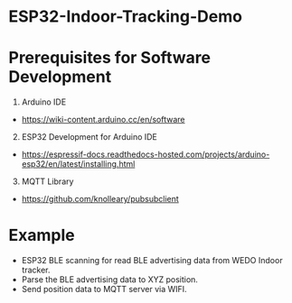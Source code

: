 # ESP32-Indoor-Tracking-Demo

# Prerequisites for Software Development

1. Arduino IDE 
- https://wiki-content.arduino.cc/en/software

2. ESP32 Development for Arduino IDE
- https://espressif-docs.readthedocs-hosted.com/projects/arduino-esp32/en/latest/installing.html

3. MQTT Library
- https://github.com/knolleary/pubsubclient


# Example

- ESP32 BLE scanning for read BLE advertising data from WEDO Indoor tracker.
- Parse the BLE advertising data to XYZ position.
- Send position data to MQTT server via WIFI.

